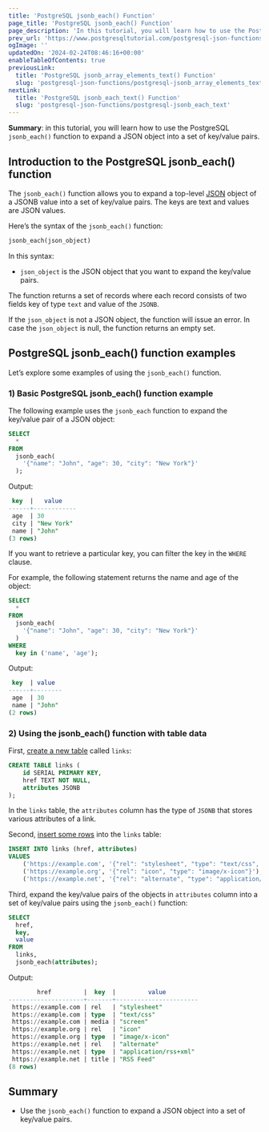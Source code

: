 ```yaml
---
title: 'PostgreSQL jsonb_each() Function'
page_title: 'PostgreSQL jsonb_each() Function'
page_description: 'In this tutorial, you will learn how to use the PostgreSQL jsonb_each() function to expand a JSON object into a set of key/value pairs.'
prev_url: 'https://www.postgresqltutorial.com/postgresql-json-functions/postgresql-jsonb_each/'
ogImage: ''
updatedOn: '2024-02-24T08:46:16+00:00'
enableTableOfContents: true
previousLink:
  title: 'PostgreSQL jsonb_array_elements_text() Function'
  slug: 'postgresql-json-functions/postgresql-jsonb_array_elements_text'
nextLink:
  title: 'PostgreSQL jsonb_each_text() Function'
  slug: 'postgresql-json-functions/postgresql-jsonb_each_text'
---
```


**Summary**: in this tutorial, you will learn how to use the PostgreSQL `jsonb_each()` function to expand a JSON object into a set of key/value pairs.

## Introduction to the PostgreSQL jsonb_each() function

The `jsonb_each()` function allows you to expand a top\-level [JSON](../postgresql-tutorial/postgresql-json) object of a JSONB value into a set of key/value pairs. The keys are text and values are JSON values.

Here’s the syntax of the `jsonb_each()` function:

```sql
jsonb_each(json_object)
```

In this syntax:

- `json_object` is the JSON object that you want to expand the key/value pairs.

The function returns a set of records where each record consists of two fields key of type `text` and value of the `JSONB`.

If the `json_object` is not a JSON object, the function will issue an error. In case the `json_object` is null, the function returns an empty set.

## PostgreSQL jsonb_each() function examples

Let’s explore some examples of using the `jsonb_each()` function.

### 1\) Basic PostgreSQL jsonb_each() function example

The following example uses the `jsonb_each` function to expand the key/value pair of a JSON object:

```sql
SELECT
  *
FROM
  jsonb_each(
    '{"name": "John", "age": 30, "city": "New York"}'
  );
```

Output:

```sql
 key  |   value
------+------------
 age  | 30
 city | "New York"
 name | "John"
(3 rows)
```

If you want to retrieve a particular key, you can filter the key in the `WHERE` clause.

For example, the following statement returns the name and age of the object:

```sql
SELECT
  *
FROM
  jsonb_each(
    '{"name": "John", "age": 30, "city": "New York"}'
  )
WHERE
  key in ('name', 'age');
```

Output:

```sql
 key  | value
------+--------
 age  | 30
 name | "John"
(2 rows)
```

### 2\) Using the jsonb_each() function with table data

First, [create a new table](../postgresql-tutorial/postgresql-create-table) called `links`:

```sql
CREATE TABLE links (
    id SERIAL PRIMARY KEY,
    href TEXT NOT NULL,
    attributes JSONB
);
```

In the `links` table, the `attributes` column has the type of `JSONB` that stores various attributes of a link.

Second, [insert some rows](../postgresql-tutorial/postgresql-insert-multiple-rows) into the `links` table:

```sql
INSERT INTO links (href, attributes)
VALUES
    ('https://example.com', '{"rel": "stylesheet", "type": "text/css", "media": "screen"}'),
    ('https://example.org', '{"rel": "icon", "type": "image/x-icon"}'),
    ('https://example.net', '{"rel": "alternate", "type": "application/rss+xml", "title": "RSS Feed"}');
```

Third, expand the key/value pairs of the objects in `attributes` column into a set of key/value pairs using the `jsonb_each()` function:

```sql
SELECT
  href,
  key,
  value
FROM
  links,
  jsonb_each(attributes);
```

Output:

```sql
        href         |  key  |         value
---------------------+-------+-----------------------
 https://example.com | rel   | "stylesheet"
 https://example.com | type  | "text/css"
 https://example.com | media | "screen"
 https://example.org | rel   | "icon"
 https://example.org | type  | "image/x-icon"
 https://example.net | rel   | "alternate"
 https://example.net | type  | "application/rss+xml"
 https://example.net | title | "RSS Feed"
(8 rows)
```

## Summary

- Use the `jsonb_each()` function to expand a JSON object into a set of key/value pairs.
